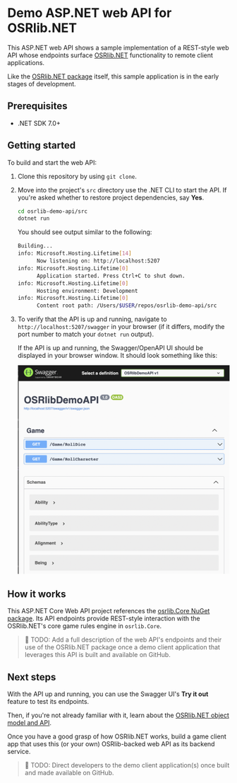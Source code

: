 # Demo ASP.NET web API for OSRlib.NET

This ASP.NET web API shows a sample implementation of a REST-style web API whose endpoints surface [OSRlib.NET](https://github.com/mmacy/osrlib-dotnet) functionality to remote client applications.

Like the [OSRlib.NET package](https://www.nuget.org/packages/osrlib.Core) itself, this sample application is in the early stages of development.

## Prerequisites

- .NET SDK 7.0+

## Getting started

To build and start the web API:

1. Clone this repository by using `git clone`.
1. Move into the project's `src` directory use the .NET CLI to start the API. If you're asked whether to restore project dependencies, say **Yes**.

    ```bash
    cd osrlib-demo-api/src
    dotnet run
    ```

    You should see output similar to the following:

    ```bash
    Building...
    info: Microsoft.Hosting.Lifetime[14]
          Now listening on: http://localhost:5207
    info: Microsoft.Hosting.Lifetime[0]
          Application started. Press Ctrl+C to shut down.
    info: Microsoft.Hosting.Lifetime[0]
          Hosting environment: Development
    info: Microsoft.Hosting.Lifetime[0]
          Content root path: /Users/$USER/repos/osrlib-demo-api/src
    ```

1. To verify that the API is up and running, navigate to `http://localhost:5207/swagger` in your browser (if it differs, modify the port number to match your `dotnet run` output).

    If the API is up and running, the Swagger/OpenAPI UI should be displayed in your browser window. It should look something like this:

    ![Swagger UI rendered in a browser window.](docs/images/output-01-swagger-ui.png)

## How it works

This ASP.NET Core Web API project references the [osrlib.Core NuGet package](https://www.nuget.org/packages/osrlib.Core). Its API endpoints provide REST-style interaction with the OSRlib.NET's core game rules engine in `osrlib.Core`.

> :construction: TODO: Add a full description of the web API's endpoints and their use of the OSRlib.NET package once a demo client application that leverages this API is built and available on GitHub.

## Next steps

With the API up and running, you can use the Swagger UI's **Try it out** feature to test its endpoints.

Then, if you're not already familiar with it, learn about the [OSRlib.NET object model and API](https://mmacy.github.io/osrlib-dotnet/).

Once you have a good grasp of how OSRlib.NET works, build a game client app that uses this (or your own) OSRlib-backed web API as its backend service.

> :construction: TODO: Direct developers to the demo client application(s) once built and made available on GitHub.
